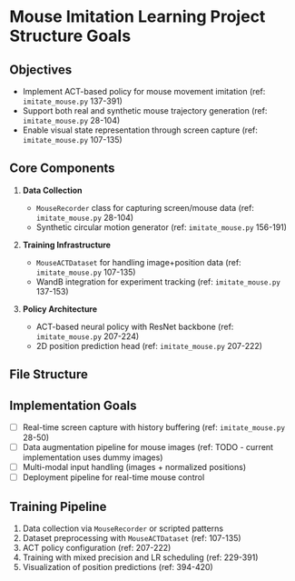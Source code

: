 # Mouse Imitation Learning Project Structure Goals

## Objectives
- Implement ACT-based policy for mouse movement imitation (ref: `imitate_mouse.py` 137-391)
- Support both real and synthetic mouse trajectory generation (ref: `imitate_mouse.py` 28-104)
- Enable visual state representation through screen capture (ref: `imitate_mouse.py` 107-135)

## Core Components
1. **Data Collection**
   - `MouseRecorder` class for capturing screen/mouse data (ref: `imitate_mouse.py` 28-104)
   - Synthetic circular motion generator (ref: `imitate_mouse.py` 156-191)

2. **Training Infrastructure**
   - `MouseACTDataset` for handling image+position data (ref: `imitate_mouse.py` 107-135)
   - WandB integration for experiment tracking (ref: `imitate_mouse.py` 137-153)

3. **Policy Architecture**
   - ACT-based neural policy with ResNet backbone (ref: `imitate_mouse.py` 207-224)
   - 2D position prediction head (ref: `imitate_mouse.py` 207-222)

## File Structure

## Implementation Goals
- [ ] Real-time screen capture with history buffering (ref: `imitate_mouse.py` 28-50)
- [ ] Data augmentation pipeline for mouse images (ref: TODO - current implementation uses dummy images)
- [ ] Multi-modal input handling (images + normalized positions)
- [ ] Deployment pipeline for real-time mouse control

## Training Pipeline
1. Data collection via `MouseRecorder` or scripted patterns
2. Dataset preprocessing with `MouseACTDataset` (ref: 107-135)
3. ACT policy configuration (ref: 207-222)
4. Training with mixed precision and LR scheduling (ref: 229-391)
5. Visualization of position predictions (ref: 394-420)
